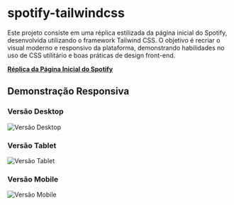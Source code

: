 # spotify-tailwindcss
Este projeto consiste em uma réplica estilizada da página inicial do Spotify, desenvolvida utilizando o framework Tailwind CSS. O objetivo é recriar o visual moderno e responsivo da plataforma, demonstrando habilidades no uso de CSS utilitário e boas práticas de design front-end.

[**Réplica da Página Inicial do Spotify**](https://play.tailwindcss.com/IgjQ57la3m?file=config)

## Demonstração Responsiva

### Versão Desktop
![Versão Desktop](images/desktop.png)

### Versão Tablet
![Versão Tablet](images/tablet.png)

### Versão Mobile
![Versão Mobile](images/mobile.png)

